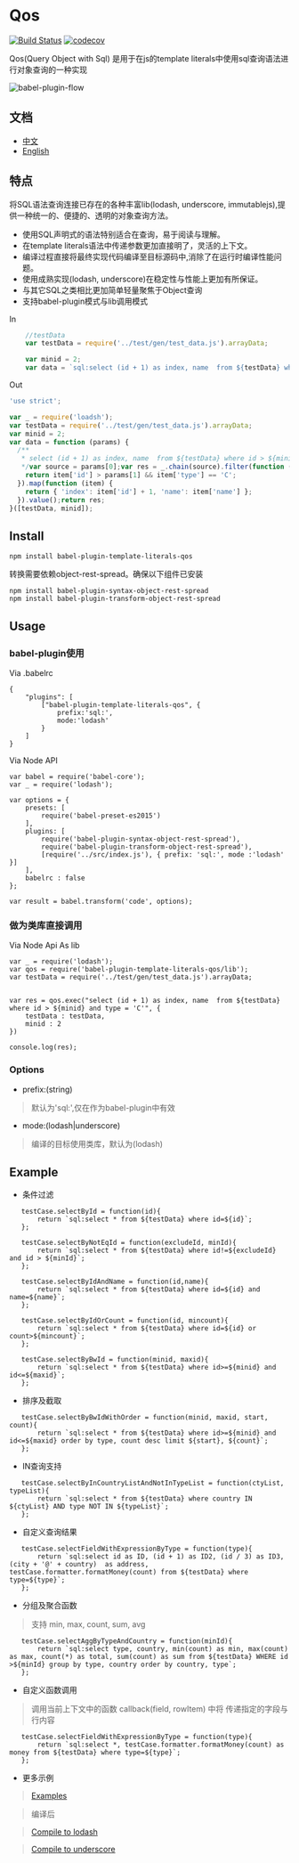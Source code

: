 # Qos
[![Build Status](https://travis-ci.org/timtian/Qos.svg?branch=master)](https://travis-ci.org/timtian/Qos)
[![codecov](https://codecov.io/gh/timtian/Qos/branch/master/graph/badge.svg)](https://codecov.io/gh/timtian/Qos)


Qos(Query Object with Sql)
是用于在js的template literals中使用sql查询语法进行对象查询的一种实现

![babel-plugin-flow](https://raw.githubusercontent.com/timtian/Qos/master/docs/babel-plugin-flow.png)

## 文档

- [中文](https://github.com/timtian/Qos/blob/master/docs/README_CN.md)
- [English](https://github.com/timtian/Qos/blob/master/README.md)

## 特点

将SQL语法查询连接已存在的各种丰富lib(lodash, underscore, immutablejs),提供一种统一的、便捷的、透明的对象查询方法。

- 使用SQL声明式的语法特别适合在查询，易于阅读与理解。
- 在template literals语法中传递参数更加直接明了，灵活的上下文。
- 编译过程直接将最终实现代码编译至目标源码中,消除了在运行时编译性能问题。
- 使用成熟实现(lodash, underscore)在稳定性与性能上更加有所保证。
- 与其它SQL之类相比更加简单轻量聚焦于Object查询
- 支持babel-plugin模式与lib调用模式


In

```js
    //testData
    var testData = require('../test/gen/test_data.js').arrayData;
```
```js
    var minid = 2;
    var data = `sql:select (id + 1) as index, name  from ${testData} where id > ${minid} and type == 'C'`
```

Out

```js
'use strict';

var _ = require('loadsh');
var testData = require('../test/gen/test_data.js').arrayData;
var minid = 2;
var data = function (params) {
  /**
   * select (id + 1) as index, name  from ${testData} where id > ${minid} and type = 'C'
   */var source = params[0];var res = _.chain(source).filter(function (item) {
    return item['id'] > params[1] && item['type'] == 'C';
  }).map(function (item) {
    return { 'index': item['id'] + 1, 'name': item['name'] };
  }).value();return res;
}([testData, minid]);

```


## Install
```
npm install babel-plugin-template-literals-qos
```

转换需要依赖object-rest-spread。确保以下组件已安装
```
npm install babel-plugin-syntax-object-rest-spread
npm install babel-plugin-transform-object-rest-spread
```


## Usage

### babel-plugin使用
Via .babelrc
```
{
    "plugins": [
        ["babel-plugin-template-literals-qos", {
            prefix:'sql:',
            mode:'lodash'
        }
    ]
}
```

Via Node API
```
var babel = require('babel-core');
var _ = require('lodash');

var options = {
    presets: [
        require('babel-preset-es2015')
    ],
    plugins: [
        require('babel-plugin-syntax-object-rest-spread'),
        require('babel-plugin-transform-object-rest-spread'),
        [require('../src/index.js'), { prefix: 'sql:', mode :'lodash' }]
    ],
    babelrc : false
};

var result = babel.transform('code', options);

```


### 做为类库直接调用
Via Node Api As lib
```
var _ = require('lodash');
var qos = require('babel-plugin-template-literals-qos/lib');
var testData = require('../test/gen/test_data.js').arrayData;


var res = qos.exec("select (id + 1) as index, name  from ${testData} where id > ${minid} and type = 'C'", {
    testData : testData,
    minid : 2
})

console.log(res);

```

### Options


- prefix:(string)
> 默认为'sql:',仅在作为babel-plugin中有效


- mode:(lodash|underscore)
> 编译的目标使用类库，默认为(lodash)



## Example

- 条件过滤
```
   testCase.selectById = function(id){
       return `sql:select * from ${testData} where id=${id}`;
   };

   testCase.selectByNotEqId = function(excludeId, minId){
       return `sql:select * from ${testData} where id!=${excludeId} and id > ${minId}`;
   };

   testCase.selectByIdAndName = function(id,name){
       return `sql:select * from ${testData} where id=${id} and name=${name}`;
   };

   testCase.selectByIdOrCount = function(id, mincount){
       return `sql:select * from ${testData} where id=${id} or count>${mincount}`;
   };

   testCase.selectByBwId = function(minid, maxid){
       return `sql:select * from ${testData} where id>=${minid} and id<=${maxid}`;
   };
```
- 排序及截取
```
   testCase.selectByBwIdWithOrder = function(minid, maxid, start, count){
       return `sql:select * from ${testData} where id>=${minid} and id<=${maxid} order by type, count desc limit ${start}, ${count}`;
   };
```
- IN查询支持
```
   testCase.selectByInCountryListAndNotInTypeList = function(ctyList, typeList){
       return `sql:select * from ${testData} where country IN ${ctyList} AND type NOT IN ${typeList}`;
   };
```

- 自定义查询结果
```
   testCase.selectFieldWithExpressionByType = function(type){
       return `sql:select id as ID, (id + 1) as ID2, (id / 3) as ID3, (city + '@' + country)  as address, testCase.formatter.formatMoney(count) from ${testData} where type=${type}`;
   };
```
- 分组及聚合函数
>支持 min, max, count, sum, avg

```
   testCase.selectAggByTypeAndCountry = function(minId){
       return `sql:select type, country, min(count) as min, max(count) as max, count(*) as total, sum(count) as sum from ${testData} WHERE id >${minId} group by type, country order by country, type`;
   };

```

- 自定义函数调用
>调用当前上下文中的函数
>callback(field, rowItem) 中将 传递指定的字段与行内容
```
   testCase.selectFieldWithExpressionByType = function(type){
       return `sql:select *, testCase.formatter.formatMoney(count) as money from ${testData} where type=${type}`;
   };
```


- 更多示例

>[Examples](https://github.com/timtian/Qos/blob/master/test/gen/test_main.js)

>编译后

>[Compile to lodash](https://github.com/timtian/Qos/blob/master/test/gen/test_main.lodash.gen.js)

>[Compile to underscore](https://github.com/timtian/Qos/blob/master/test/gen/test_main.underscore.gen.js)